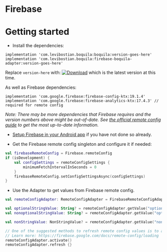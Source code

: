 # Firebase 

# Getting started 

* Install the dependencies:

```
implementation 'com.levibostian.boquila:boquila:version-goes-here'
implementation 'com.levibostian.boquila:firebase-boquila-adapter:version-goes-here'
```

Replace `version-here` with: [![Download](https://api.bintray.com/packages/levibostian/Boquila/com.levibostian.boquila/images/download.svg)](https://bintray.com/levibostian/Boquila/com.levibostian.boquila/_latestVersion) which is the latest version at this time.

As well as Firebase dependencies:

```
implementation 'com.google.firebase:firebase-config-ktx:19.1.4'
implementation 'com.google.firebase:firebase-analytics-ktx:17.4.3' // required for remote config
```

*Note: There may be more dependencies that Firebase requires and the version numbers above might be out-of-date. See [the official remote config guide](https://firebase.google.com/docs/remote-config/use-config-android) to get the most up-to-date information.*

* [Setup Firebase in your Android app](https://firebase.google.com/docs/android/setup) if you have not done so already. 

* Get the Firebase remote config singleton and configure it if needed:

```kotlin
val firebaseRemoteConfig = Firebase.remoteConfig
if (isDevelopment) {
    val configSettings = remoteConfigSettings {
        minimumFetchIntervalInSeconds = 0
    }
    firebaseRemoteConfig.setConfigSettingsAsync(configSettings)
}
```

* Use the Adapter to get values from Firebase remote config.

```kotlin
val remoteConfigAdapter: RemoteConfigAdapter = FirebaseRemoteConfigAdapter(firebaseRemoteConfig, plugins = listOf())

val optionalStringValue: String? = remoteConfigAdapter.getValue("optional_string_value")
val nonoptionalStringValue: String? = remoteConfigAdapter.getValue("optional_string_value", defaultValue = "Default value")

val nonStringValue: NonStringValue? = remoteConfigAdapter.getValue("non_string_value", NonStringValue::class.java)

// One of the suggested methods to refresh remote config values is to activate and then refresh *in that order* when your app starts. 
// Learn more: https://firebase.google.com/docs/remote-config/loading
remoteConfigAdapter.activate()
remoteConfigAdapter.refresh {}
```